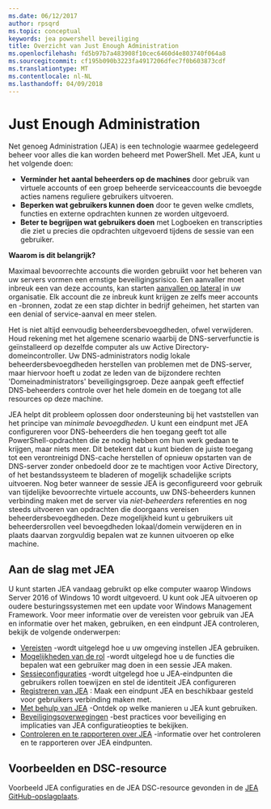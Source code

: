 ```yaml
---
ms.date: 06/12/2017
author: rpsqrd
ms.topic: conceptual
keywords: jea powershell beveiliging
title: Overzicht van Just Enough Administration
ms.openlocfilehash: fd5b97b7a483908f10cec6460d4e803740f064a8
ms.sourcegitcommit: cf195b090b3223fa4917206dfec7f0b603873cdf
ms.translationtype: MT
ms.contentlocale: nl-NL
ms.lasthandoff: 04/09/2018
---
```

# <a name="just-enough-administration"></a>Just Enough Administration

Net genoeg Administration (JEA) is een technologie waarmee gedelegeerd beheer voor alles die kan worden beheerd met PowerShell.
Met JEA, kunt u het volgende doen:

- **Verminder het aantal beheerders op de machines** door gebruik van virtuele accounts of een groep beheerde serviceaccounts die bevoegde acties namens reguliere gebruikers uitvoeren.
- **Beperken wat gebruikers kunnen doen** door te geven welke cmdlets, functies en externe opdrachten kunnen ze worden uitgevoerd.
- **Beter te begrijpen wat gebruikers doen** met Logboeken en transcripties die ziet u precies die opdrachten uitgevoerd tijdens de sessie van een gebruiker.

**Waarom is dit belangrijk?**

Maximaal bevoorrechte accounts die worden gebruikt voor het beheren van uw servers vormen een ernstige beveiligingsrisico.
Een aanvaller moet inbreuk een van deze accounts, kan starten [aanvallen op lateral](http://aka.ms/pth) in uw organisatie.
Elk account die ze inbreuk kunt krijgen ze zelfs meer accounts en -bronnen, zodat ze een stap dichter in bedrijf geheimen, het starten van een denial of service-aanval en meer stelen.

Het is niet altijd eenvoudig beheerdersbevoegdheden, ofwel verwijderen.
Houd rekening met het algemene scenario waarbij de DNS-serverfunctie is geïnstalleerd op dezelfde computer als uw Active Directory-domeincontroller.
Uw DNS-administrators nodig lokale beheerdersbevoegdheden herstellen van problemen met de DNS-server, maar hiervoor hoeft u zodat ze leden van de bijzondere rechten 'Domeinadministrators' beveiligingsgroep.
Deze aanpak geeft effectief DNS-beheerders controle over het hele domein en de toegang tot alle resources op deze machine.

JEA helpt dit probleem oplossen door ondersteuning bij het vaststellen van het principe van *minimale bevoegdheden*.
U kunt een eindpunt met JEA configureren voor DNS-beheerders die hen toegang geeft tot alle PowerShell-opdrachten die ze nodig hebben om hun werk gedaan te krijgen, maar niets meer.
Dit betekent dat u kunt bieden de juiste toegang tot een verontreinigd DNS-cache herstellen of opnieuw opstarten van de DNS-server zonder onbedoeld door ze te machtigen voor Active Directory, of het bestandssysteem te bladeren of mogelijk schadelijke scripts uitvoeren.
Nog beter wanneer de sessie JEA is geconfigureerd voor gebruik van tijdelijke bevoorrechte virtuele accounts, uw DNS-beheerders kunnen verbinding maken met de server via *niet-beheerders* referenties en nog steeds uitvoeren van opdrachten die doorgaans vereisen beheerdersbevoegdheden.
Deze mogelijkheid kunt u gebruikers uit beheerdersrollen veel bevoegdheden lokaal/domein verwijderen en in plaats daarvan zorgvuldig bepalen wat ze kunnen uitvoeren op elke machine.

## <a name="get-started-with-jea"></a>Aan de slag met JEA

U kunt starten JEA vandaag gebruikt op elke computer waarop Windows Server 2016 of Windows 10 wordt uitgevoerd.
U kunt ook JEA uitvoeren op oudere besturingssystemen met een update voor Windows Management Framework.
Voor meer informatie over de vereisten voor gebruik van JEA en informatie over het maken, gebruiken, en een eindpunt JEA controleren, bekijk de volgende onderwerpen:

- [Vereisten](prerequisites.md) -wordt uitgelegd hoe u uw omgeving instellen JEA gebruiken.
- [Mogelijkheden van de rol](role-capabilities.md) -wordt uitgelegd hoe u de functies die bepalen wat een gebruiker mag doen in een sessie JEA maken.
- [Sessieconfiguraties](session-configurations.md) -wordt uitgelegd hoe u JEA-eindpunten die gebruikers rollen toewijzen en stel de identiteit JEA configureren
- [Registreren van JEA](register-jea.md) : Maak een eindpunt JEA en beschikbaar gesteld voor gebruikers verbinding maken met.
- [Met behulp van JEA](using-jea.md) -Ontdek op welke manieren u JEA kunt gebruiken.
- [Beveiligingsoverwegingen](security-considerations.md) -best practices voor beveiliging en implicaties van JEA configuratieopties te bekijken.
- [Controleren en te rapporteren over JEA](audit-and-report.md) -informatie over het controleren en te rapporteren over JEA eindpunten.

## <a name="samples-and-dsc-resource"></a>Voorbeelden en DSC-resource

Voorbeeld JEA configuraties en de JEA DSC-resource gevonden in de [JEA GitHub-opslagplaats](https://github.com/PowerShell/JEA).